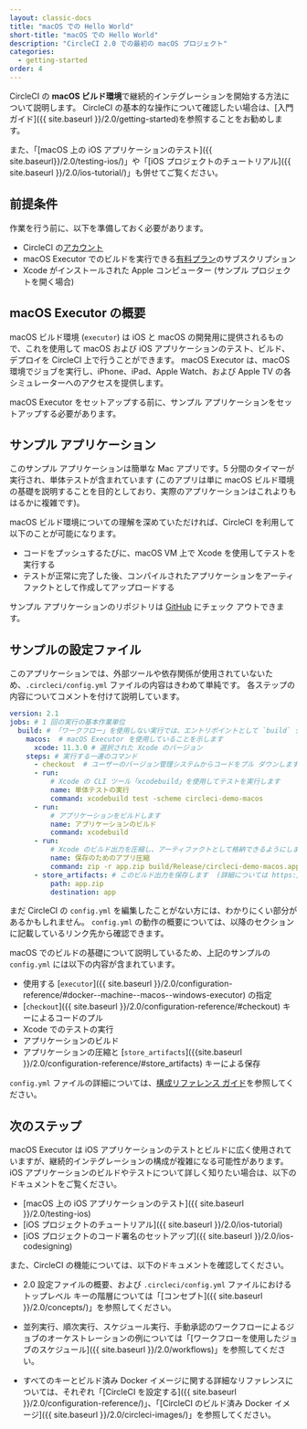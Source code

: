 ```yaml
---
layout: classic-docs
title: "macOS での Hello World"
short-title: "macOS での Hello World"
description: "CircleCI 2.0 での最初の macOS プロジェクト"
categories:
  - getting-started
order: 4
---
```


CircleCI の **macOS ビルド環境**で継続的インテグレーションを開始する方法について説明します。 CircleCI の基本的な操作について確認したい場合は、[入門ガイド]({{ site.baseurl }}/2.0/getting-started)を参照することをお勧めします。

また、「[macOS 上の iOS アプリケーションのテスト]({{ site.baseurl}}/2.0/testing-ios/)」や「[iOS プロジェクトのチュートリアル]({{ site.baseurl }}/2.0/ios-tutorial/)」も併せてご覧ください。

## 前提条件

作業を行う前に、以下を準備しておく必要があります。

- CircleCI の[アカウント](https://circleci.com/ja/signup/)
- macOS Executor でのビルドを実行できる[有料プラン](https://circleci.com/ja/pricing/#build-os-x)のサブスクリプション
- Xcode がインストールされた Apple コンピューター (サンプル プロジェクトを開く場合)

## macOS Executor の概要

macOS ビルド環境 (`executor`) は iOS と macOS の開発用に提供されるもので、これを使用して macOS および iOS アプリケーションのテスト、ビルド、デプロイを CircleCI 上で行うことができます。 macOS Executor は、macOS 環境でジョブを実行し、iPhone、iPad、Apple Watch、および Apple TV の各シミュレーターへのアクセスを提供します。

macOS Executor をセットアップする前に、サンプル アプリケーションをセットアップする必要があります。

## サンプル アプリケーション

このサンプル アプリケーションは簡単な Mac アプリです。5 分間のタイマーが実行され、単体テストが含まれています (このアプリは単に macOS ビルド環境の基礎を説明することを目的としており、実際のアプリケーションはこれよりもはるかに複雑です)。

macOS ビルド環境についての理解を深めていただければ、CircleCI を利用して以下のことが可能になります。

- コードをプッシュするたびに、macOS VM 上で Xcode を使用してテストを実行する
- テストが正常に完了した後、コンパイルされたアプリケーションをアーティファクトとして作成してアップロードする

サンプル アプリケーションのリポジトリは [GitHub](https://github.com/CircleCI-Public/circleci-demo-macos) にチェック アウトできます。

## サンプルの設定ファイル

このアプリケーションでは、外部ツールや依存関係が使用されていないため、`.circleci/config.yml` ファイルの内容はきわめて単純です。 各ステップの内容についてコメントを付けて説明しています。

```yaml
version: 2.1
jobs: # 1 回の実行の基本作業単位
  build: # 「ワークフロー」を使用しない実行では、エントリポイントとして `build` ジョブが必要です
    macos:  # macOS Executor を使用していることを示します
      xcode: 11.3.0 # 選択された Xcode のバージョン
    steps: # 実行する一連のコマンド
      - checkout  # ユーザーのバージョン管理システムからコードをプル ダウンします
      - run:
          # Xcode の CLI ツール「xcodebuild」を使用してテストを実行します
          name: 単体テストの実行
          command: xcodebuild test -scheme circleci-demo-macos
      - run:
          # アプリケーションをビルドします
          name: アプリケーションのビルド
          command: xcodebuild
      - run:
          # Xcode のビルド出力を圧縮し、アーティファクトとして格納できるようにします
          name: 保存のためのアプリ圧縮
          command: zip -r app.zip build/Release/circleci-demo-macos.app
      - store_artifacts: # このビルド出力を保存します  (詳細については https://circleci.com/ja/docs/2.0/artifacts/ を参照)
          path: app.zip
          destination: app
```

まだ CircleCI の `config.yml` を編集したことがない方には、わかりにくい部分があるかもしれません。 `config.yml` の動作の概要については、以降のセクションに記載しているリンク先から確認できます。

macOS でのビルドの基礎について説明しているため、上記のサンプルの `config.yml` には以下の内容が含まれています。

- 使用する [`executor`]({{ site.baseurl }}/2.0/configuration-reference/#docker--machine--macos--windows-executor) の指定 
- [`checkout`]({{ site.baseurl }}/2.0/configuration-reference/#checkout) キーによるコードのプル
- Xcode でのテストの実行
- アプリケーションのビルド
- アプリケーションの圧縮と [`store_artifacts`]({{site.baseurl }}/2.0/configuration-reference/#store_artifacts) キーによる保存

`config.yml` ファイルの詳細については、[構成リファレンス ガイド]({{site.baseurl}}/2.0/configuration-reference/)を参照してください。

## 次のステップ

macOS Executor は iOS アプリケーションのテストとビルドに広く使用されていますが、継続的インテグレーションの構成が複雑になる可能性があります。 iOS アプリケーションのビルドやテストについて詳しく知りたい場合は、以下のドキュメントをご覧ください。

- [macOS 上の iOS アプリケーションのテスト]({{ site.baseurl }}/2.0/testing-ios)
- [iOS プロジェクトのチュートリアル]({{ site.baseurl }}/2.0/ios-tutorial)
- [iOS プロジェクトのコード署名のセットアップ]({{ site.baseurl }}/2.0/ios-codesigning)

また、CircleCI の機能については、以下のドキュメントを確認してください。

- 2.0 設定ファイルの概要、および `.circleci/config.yml` ファイルにおけるトップレベル キーの階層については「[コンセプト]({{ site.baseurl }}/2.0/concepts/)」を参照してください。

- 並列実行、順次実行、スケジュール実行、手動承認のワークフローによるジョブのオーケストレーションの例については「[ワークフローを使用したジョブのスケジュール]({{ site.baseurl }}/2.0/workflows)」を参照してください。

- すべてのキーとビルド済み Docker イメージに関する詳細なリファレンスについては、それぞれ「[CircleCI を設定する]({{ site.baseurl }}/2.0/configuration-reference/)」、「[CircleCI のビルド済み Docker イメージ]({{ site.baseurl }}/2.0/circleci-images/)」を参照してください。